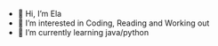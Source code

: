 - 👋 Hi, I’m Ela
- 👀 I’m interested in Coding, Reading and Working out
- 🌱 I’m currently learning java/python

<!---
elaayg48/elaayg48 is a ✨ special ✨ repository because its `README.md` (this file) appears on your GitHub profile.
You can click the Preview link to take a look at your changes.
--->
